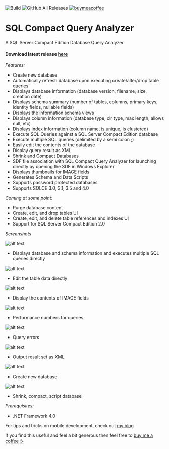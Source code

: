 ![Build](https://github.com/christianhelle/sqlcequery/workflows/Build/badge.svg)
![GitHub All Releases](https://img.shields.io/github/downloads/christianhelle/sqlcequery/total)
[![buymeacoffee](https://img.shields.io/badge/buy%20me%20a%20coffee-donate-yellow.svg)](https://www.buymeacoffee.com/christianhelle)

# SQL Compact Query Analyzer
A SQL Server Compact Edition Database Query Analyzer

#### Download latest release [here](https://github.com/christianhelle/sqlcequery/releases/latest)


*Features:*

- Create new database
- Automatically refresh database upon executing create/alter/drop table queries
- Displays database information (database version, filename, size, creation date)
- Displays schema summary (number of tables, columns, primary keys, identity fields, nullable fields)
- Displays the information schema views
- Displays column information (database type, clr type, max length, allows null, etc)
- Displays index information (column name, is unique, is clustered)
- Execute SQL Queries against a SQL Server Compact Edition database
- Execute multiple SQL queries (delimited by a semi colon ;)
- Easily edit the contents of the database
- Display query result as XML
- Shrink and Compact Databases
- SDF file association with SQL Compact Query Analyzer for launching directly by opening the SDF in Windows Explorer
- Displays thumbnails for IMAGE fields
- Generates Schema and Data Scripts
- Supports password protected databases
- Supports SQLCE 3.0, 3.1, 3.5 and 4.0

*Coming at some point:*
- Purge database content
- Create, edit, and drop tables UI
- Create, edit, and delete table references and indexes UI
- Support for SQL Server Compact Edition 2.0


*Screenshots*

![alt text](https://github.com/christianhelle/sqlcequery/raw/master/Screenshots/QueryResultMessages.png)
- Displays database and schema information and executes multiple SQL queries directly

![alt text](https://github.com/christianhelle/sqlcequery/raw/master/Screenshots/EditTable.png)
- Edit the table data directly

![alt text](https://github.com/christianhelle/sqlcequery/raw/master/Screenshots/ContentWithImages.png)
- Display the contents of IMAGE fields

![alt text](https://github.com/christianhelle/sqlcequery/raw/master/Screenshots/QueryResultMessages.png)
- Performance numbers for queries

![alt text](https://github.com/christianhelle/sqlcequery/raw/master/Screenshots/QueryResultErrors.png)
- Query errors

![alt text](https://github.com/christianhelle/sqlcequery/raw/master/Screenshots/ResultsAsXml.png)
- Output result set as XML

![alt text](https://github.com/christianhelle/sqlcequery/raw/master/Screenshots/CreateDatabase.png)
- Create new database

![alt text](https://github.com/christianhelle/sqlcequery/raw/master/Screenshots/Shrink.png)
- Shrink, compact, script database

*Prerequisites:*
- .NET Framework 4.0


For tips and tricks on mobile development, check out [my blog](https://christianhelle.com)

If you find this useful and feel a bit generous then feel free to [buy me a coffee ☕](https://www.buymeacoffee.com/christianhelle)
